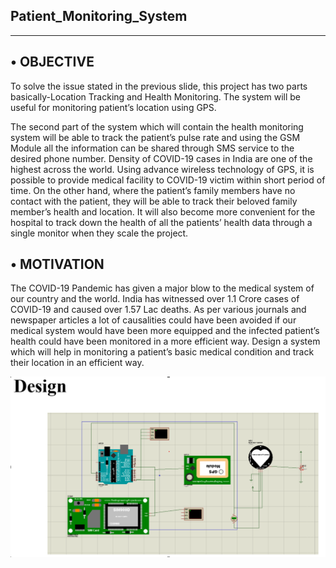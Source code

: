 Patient_Monitoring_System
----------------------------
----------------------------
 
•	OBJECTIVE
---------------------------


To solve the issue stated in the previous slide, this project has two parts basically-Location Tracking and Health Monitoring. The system will be useful for monitoring patient’s location using GPS. 

The second part of the system which will contain the health monitoring system will be able to track the patient’s pulse rate and using the GSM Module all the information can be shared through SMS service to the desired phone number. 
Density of COVID-19 cases in India are one of the highest across the world. Using advance wireless technology of GPS, it is possible to provide medical facility to COVID-19 victim within short period of time. On the other hand, where the patient’s family members have no contact with the patient, they will be able to track their beloved family member’s health and location. 
It will also become more convenient for the hospital to track down the health of all the patients’ health data through a single monitor when they scale the project.



•	 MOTIVATION
----------------------------


The COVID-19 Pandemic has given a major blow to the medical system of our country and the world. India has witnessed over 1.1 Crore cases of COVID-19 and caused over 1.57 Lac deaths. As per various journals and newspaper articles a lot of causalities could have been avoided if our medical system would have been more equipped and the infected patient’s health could have been monitored in a more efficient way. Design a system which will help in monitoring a patient’s basic medical condition and track their location in an efficient way.   

![alt text](https://github.com/abhinav-dholi/Patient_Monitoring_System/blob/main/circuit_design.png)